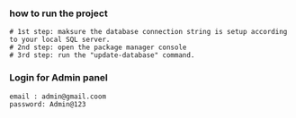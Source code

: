 ### how to run the project 
    # 1st step: maksure the database connection string is setup according to your local SQL server.
    # 2nd step: open the package manager console
    # 3rd step: run the "update-database" command.


### Login for Admin panel
    email : admin@gmail.coom
    password: Admin@123